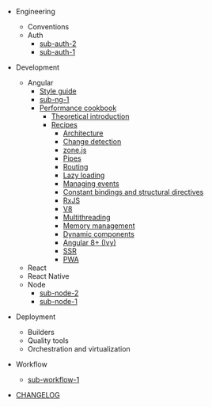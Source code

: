 - Engineering
  - Conventions
  - Auth
    - [sub-auth-2](engineering/auth/sub-auth-2.md)
    - [sub-auth-1](engineering/auth/sub-auth-1.md)

- Development
  - Angular
    - [Style guide](development/angular/style-guide.md)
    - [sub-ng-1](development/angular/sub-ng-1.md)
    - [Performance cookbook](development/angular/performance-cookbook.md)
      - [Theoretical introduction](development/angular/performance-cookbook.md)
      - [Recipes](development/angular/performance-cookbook.md)
        - [Architecture](development/angular/performance-cookbook/architecture.md)
        - [Change detection](development/angular/performance-cookbook/change-detection.md)
        - [zone.js](development/angular/performance-cookbook/zonejs.md)
        - [Pipes](development/angular/performance-cookbook/pipes.md)
        - [Routing](development/angular/performance-cookbook/routing.md)
        - [Lazy loading](development/angular/performance-cookbook/lazy-loading.md)
        - [Managing events](development/angular/performance-cookbook/managing-events.md)
        - [Constant bindings and structural directives](development/angular/performance-cookbook/constant-bindings-and-structural-directives.md)
        - [RxJS](development/angular/performance-cookbook/rxjs.md)
        - [V8](development/angular/performance-cookbook/v8.md)
        - [Multithreading](development/angular/performance-cookbook/multithreading.md)
        - [Memory management](development/angular/performance-cookbook/memory-management.md)
        - [Dynamic components](development/angular/performance-cookbook/dynamic-components.md)
        - [Angular 8+ (Ivy)](development/angular/performance-cookbook/angular8-ivy.md)
        - [SSR](development/angular/performance-cookbook/ssr.md)
        - [PWA](development/angular/performance-cookbook/pwa.md)
  - React
  - React Native
  - Node 
    - [sub-node-2](development/node/sub-node-2.md)
    - [sub-node-1](development/node/sub-node-1.md)

- Deployment
  - Builders
  - Quality tools
  - Orchestration and virtualization


- Workflow
  - [sub-workflow-1](workflow/sub-workflow-1.md)

- [CHANGELOG](CHANGELOG.md)
